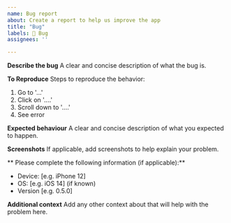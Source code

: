 ```yaml
---
name: Bug report
about: Create a report to help us improve the app
title: "Bug"
labels: 🐛 Bug
assignees: ''

---
```


**Describe the bug**
A clear and concise description of what the bug is.

**To Reproduce**
Steps to reproduce the behavior:
1. Go to '...'
2. Click on '....'
3. Scroll down to '....'
4. See error

**Expected behaviour**
A clear and concise description of what you expected to happen.

**Screenshots**
If applicable, add screenshots to help explain your problem.

** Please complete the following information (if applicable):**
 - Device: [e.g. iPhone 12]
 - OS: [e.g. iOS 14] (if known)
 - Version [e.g. 0.5.0]

**Additional context**
Add any other context about that will help with the problem here.
